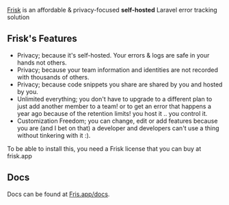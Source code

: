 [Frisk](https://frisk.app) is an affordable & privacy-focused **self-hosted** Laravel error tracking solution


## Frisk's Features
- Privacy; because it's self-hosted. Your errors & logs are safe in your hands not others.
- Privacy; because your team information and identities are not recorded with thousands of others.
- Privacy; because code snippets you share are shared by you and hosted by you.
- Unlimited everything; you don't have to upgrade to a different plan to just add another member to a team! or to get an error that happens a year ago because of the retention limits! you host it .. you control it.
- Customization Freedom; you can change, edit or add features because you are (and I bet on that) a developer and developers can't use a thing without tinkering with it :).

To be able to install this, you need a Frisk license that you can buy at frisk.app

## Docs
Docs can be found at [Fris.app/docs](https://frisk.app/docs).
